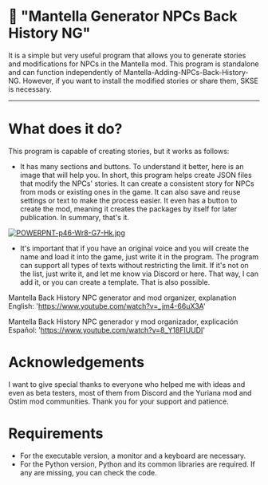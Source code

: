 # 📜 "Mantella Generator NPCs Back History NG"

It is a simple but very useful program that allows you to generate stories and modifications for NPCs in the Mantella mod. This program is standalone and can function independently of Mantella-Adding-NPCs-Back-History-NG. However, if you want to install the modified stories or share them, SKSE is necessary.

---

# What does it do?

This program is capable of creating stories, but it works as follows:

- It has many sections and buttons. To understand it better, here is an image that will help you. In short, this program helps create JSON files that modify the NPCs' stories. It can create a consistent story for NPCs from mods or existing ones in the game. It can also save and reuse settings or text to make the process easier. It even has a button to create the mod, meaning it creates the packages by itself for later publication. In summary, that's it.

[![POWERPNT-p46-Wr8-G7-Hk.jpg](https://i.postimg.cc/zvk7n6JC/POWERPNT-p46-Wr8-G7-Hk.jpg)](https://postimg.cc/jnLyT8n2)

- It's important that if you have an original voice and you will create the name and load it into the game, just write it in the program. The program can support all types of texts without restricting the limit. If it's not on the list, just write it, and let me know via Discord or here. That way, I can add it, or you can create a template. That is also possible.

Mantella Back History NPC generator and mod organizer, explanation English: 'https://www.youtube.com/watch?v=_jm4-66uX3A'

Mantella Back History NPC generador y mod organizador, explicación Español: 'https://www.youtube.com/watch?v=8_Y18FlUUDI'

# Acknowledgements

I want to give special thanks to everyone who helped me with ideas and even as beta testers, most of them from Discord and the Yuriana mod and Ostim mod communities. Thank you for your support and patience.

# Requirements

- For the executable version, a monitor and a keyboard are necessary.
- For the Python version, Python and its common libraries are required. If any are missing, you can check the code.
